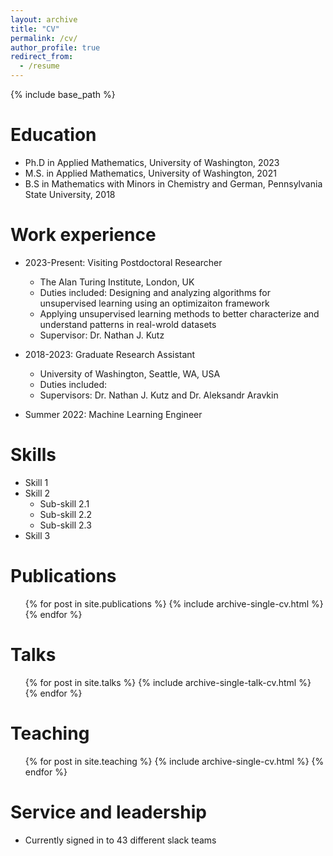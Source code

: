 ```yaml
---
layout: archive
title: "CV"
permalink: /cv/
author_profile: true
redirect_from:
  - /resume
---
```


{% include base_path %}

Education
======
* Ph.D in Applied Mathematics, University of Washington, 2023
* M.S. in Applied Mathematics, University of Washington, 2021
* B.S in Mathematics with Minors in Chemistry and German, Pennsylvania State University, 2018

Work experience
======
* 2023-Present: Visiting Postdoctoral Researcher
  * The Alan Turing Institute, London, UK
  * Duties included: Designing and analyzing algorithms for unsupervised learning using an optimizaiton framework
  * Applying unsupervised learning methods to better characterize and understand patterns in real-wrold datasets
  * Supervisor: Dr. Nathan J. Kutz

* 2018-2023: Graduate Research Assistant
  * University of Washington, Seattle, WA, USA
  * Duties included: 
  * Supervisors: Dr. Nathan J. Kutz and Dr. Aleksandr Aravkin

* Summer 2022: Machine Learning Engineer
  
  
Skills
======
* Skill 1
* Skill 2
  * Sub-skill 2.1
  * Sub-skill 2.2
  * Sub-skill 2.3
* Skill 3

Publications
======
  <ul>{% for post in site.publications %}
    {% include archive-single-cv.html %}
  {% endfor %}</ul>
  
Talks
======
  <ul>{% for post in site.talks %}
    {% include archive-single-talk-cv.html %}
  {% endfor %}</ul>
  
Teaching
======
  <ul>{% for post in site.teaching %}
    {% include archive-single-cv.html %}
  {% endfor %}</ul>
  
Service and leadership
======
* Currently signed in to 43 different slack teams

